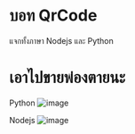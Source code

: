 # บอท QrCode

แจกทั้งภาษา Nodejs และ Python

# เอาไปขายพ่องตายนะ


Python
![image](https://github.com/4levy/Bot_Auto_QrCode/assets/100963276/7cf042a7-bf66-4264-ada9-eab67715c3d4)

Nodejs
![image](https://github.com/4levy/Bot_Auto_QrCode/assets/100963276/4e5825c1-2957-41c7-9224-536d6b0cd8b0)
